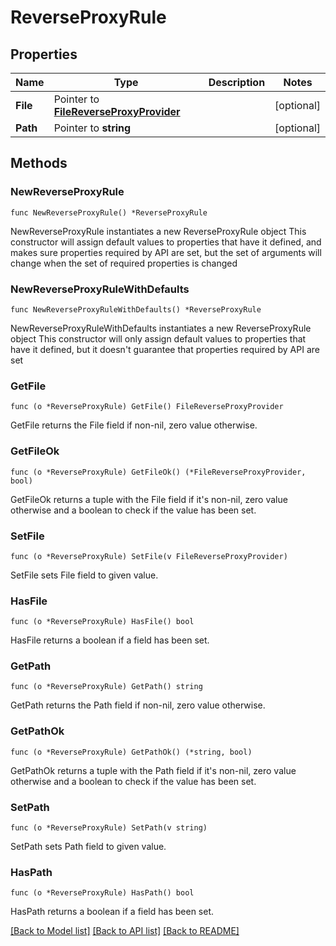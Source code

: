# ReverseProxyRule

## Properties

Name | Type | Description | Notes
------------ | ------------- | ------------- | -------------
**File** | Pointer to [**FileReverseProxyProvider**](FileReverseProxyProvider.md) |  | [optional] 
**Path** | Pointer to **string** |  | [optional] 

## Methods

### NewReverseProxyRule

`func NewReverseProxyRule() *ReverseProxyRule`

NewReverseProxyRule instantiates a new ReverseProxyRule object
This constructor will assign default values to properties that have it defined,
and makes sure properties required by API are set, but the set of arguments
will change when the set of required properties is changed

### NewReverseProxyRuleWithDefaults

`func NewReverseProxyRuleWithDefaults() *ReverseProxyRule`

NewReverseProxyRuleWithDefaults instantiates a new ReverseProxyRule object
This constructor will only assign default values to properties that have it defined,
but it doesn't guarantee that properties required by API are set

### GetFile

`func (o *ReverseProxyRule) GetFile() FileReverseProxyProvider`

GetFile returns the File field if non-nil, zero value otherwise.

### GetFileOk

`func (o *ReverseProxyRule) GetFileOk() (*FileReverseProxyProvider, bool)`

GetFileOk returns a tuple with the File field if it's non-nil, zero value otherwise
and a boolean to check if the value has been set.

### SetFile

`func (o *ReverseProxyRule) SetFile(v FileReverseProxyProvider)`

SetFile sets File field to given value.

### HasFile

`func (o *ReverseProxyRule) HasFile() bool`

HasFile returns a boolean if a field has been set.

### GetPath

`func (o *ReverseProxyRule) GetPath() string`

GetPath returns the Path field if non-nil, zero value otherwise.

### GetPathOk

`func (o *ReverseProxyRule) GetPathOk() (*string, bool)`

GetPathOk returns a tuple with the Path field if it's non-nil, zero value otherwise
and a boolean to check if the value has been set.

### SetPath

`func (o *ReverseProxyRule) SetPath(v string)`

SetPath sets Path field to given value.

### HasPath

`func (o *ReverseProxyRule) HasPath() bool`

HasPath returns a boolean if a field has been set.


[[Back to Model list]](../README.md#documentation-for-models) [[Back to API list]](../README.md#documentation-for-api-endpoints) [[Back to README]](../README.md)


